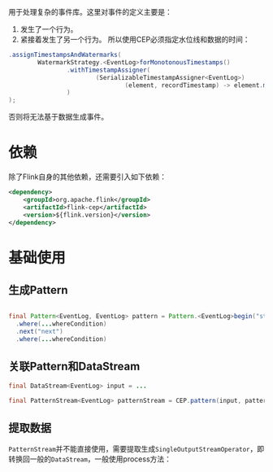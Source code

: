 用于处理复杂的事件库。这里对事件的定义主要是：
1. 发生了一个行为。
2. 紧接着发生了另一个行为。
所以使用CEP必须指定水位线和数据的时间：
```java
.assignTimestampsAndWatermarks(  
        WatermarkStrategy.<EventLog>forMonotonousTimestamps()  
                .withTimestampAssigner(  
                        (SerializableTimestampAssigner<EventLog>)  
                                (element, recordTimestamp) -> element.mills()  
                )  
);
```

否则将无法基于数据生成事件。


# 依赖
除了Flink自身的其他依赖，还需要引入如下依赖：
```xml
<dependency>  
    <groupId>org.apache.flink</groupId>  
    <artifactId>flink-cep</artifactId>  
    <version>${flink.version}</version>  
</dependency>
```

# 基础使用
## 生成Pattern

```java

final Pattern<EventLog, EventLog> pattern = Pattern.<EventLog>begin("start")
  .where(...whereCondition)
  .next("next")
  .where(...whereCondition)

```

## 关联Pattern和DataStream
```java
final DataStream<EventLog> input = ...

final PatternStream<EventLog> patternStream = CEP.pattern(input, pattern);
```

## 提取数据
`PatternStream`并不能直接使用，需要提取生成`SingleOutputStreamOperator`，即转换回一般的`DataStream`，一般使用process方法：
```java

```